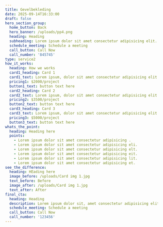 ```yaml
---
title: Gevelbekleding
date: 2025-09-14T16:33:00
draft: false
hero_section_group:
  home_button: Back
  hero_banner: /uploads/pp4.png
  heading: Heading
  subheading: Lorem ipsum dolor sit amet consectetur adipisicing elit. Voluptatibus nihil ducimus placeat laboriosam aspernatur temporibus autem nesciunt sint molestiae
  schedule_meeting: Schedule a meeting
  call_button: Call Now
  call_number: '845745'
type: service2
how_it_works:
  heading: How we works
  card1_heading: Card 1
  card1_text: Lorem ipsum, dolor sit amet consectetur adipisicing elit. Voluptates, ipsum!1
  pricing1: $2000/project
  button1_text: button text here
  card2_heading: Card 2
  card2_text: Lorem ipsum, dolor sit amet consectetur adipisicing elit. Voluptates, ipsum!2
  pricing2: $3500/project
  button2_text: button text here
  card3_heading: Card 3
  card3_text: Lorem ipsum, dolor sit amet consectetur adipisicing elit. Voluptates, ipsum!3
  pricing3: $5000/project
  button3_text: button text here
whats_the_point:
  heading: Heading here
  points:
    - Lorem ipsum dolor sit amet consectetur adipisicing .
    - Lorem ipsum dolor sit amet consectetur adipisicing eli.
    - Lorem ipsum dolor sit amet consectetur adipisicing elt.
    - Lorem ipsum dolor sit amet consectetur adipisicing eit.
    - Lorem ipsum dolor sit amet consectetur adipisicing lit.
    - Lorem ipsum dolor sit amet consectetur adipisicing et.
see_the_difference:
  heading: HEading here
  image_before: /uploads/Card img 1.jpg
  text_before: Before
  image_after: /uploads/Card img 1.jpg
  text_after: After
final_cta:
  heading: Heading
  description: Lorem ipsum dolor sit, amet consectetur adipisicing elit. Autem, omnis
  schedule_meeting: Schedule a meeting
  call_button: Call Now
  call_number: '123456'
---
```


